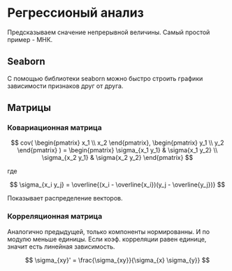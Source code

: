 # Регрессионый анализ

Предсказываем сначение непрерывной величины.
Самый простой пример - МНК.

## Seaborn

С помощью библиотеки seaborn можно быстро строить графики зависимости признаков друг от друга.

## Матрицы

### Ковариационная матрица

$$
cov(
\begin{pmatrix}
x_1 \\
x_2
\end{pmatrix},
\begin{pmatrix}
y_1 \\
y_2
\end{pmatrix}
) =
\begin{pmatrix}
\sigma_{x_1 y_1} & \sigma{x_1 y_2} \\
\sigma_{x_2 y_1} & \sigma{x_2 y_2}
\end{pmatrix}
$$

где

$$
\sigma_{x_i y_j} = \overline{(x_i - \overline{x_i})(y_j - \overline{y_j})}
$$

Показывает распределение векторов.

### Корреляционная матрица

Аналогично предыдущей, только компоненты нормированны. И по модулю меньше единицы.
Если коэф. корреляции равен единице, значит есть линейная зависимость.

$$
\sigma_{xy}' = \frac{\sigma_{xy}}{\sigma_{x} \sigma_{y}}
$$
